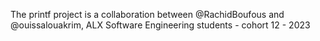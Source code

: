 The printf project is a collaboration between @RachidBoufous and @ouissalouakrim, ALX Software Engineering students - cohort 12 - 2023
